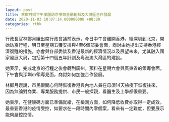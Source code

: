 ```yaml
---
layout: post
title: 林鄭月娥下午率團訪京爭取金融創科及大灣區合作發展
date: 2020-11-03 10:07:14.000000000 +08:00
categories: rthk
---
```


行政長官林鄭月娥出席行政會議前表示，今日中午會離開香港，經深圳到北京，開始訪京行程，明日至星期五獲安排與4至6個部委會面，商討由她提出支持香港經濟復甦的措施，亦會與各部委談及香港最新的經濟情況以及展望未來，尤其融入國家發展大局，包括第十四個五年計劃及粵港澳大灣區的建設。

她表示，完成北京的行程之後會轉到廣州，預料在星期六會與廣東省的領導會面，下午會與深圳市領導見面，商討如何加強合作發展。

林鄭月娥說，市民很關心何時恢復香港與內地人員在毋須14天檢疫下恢復往來，因為無論對商業、專業服務提供、市民一般探親，看醫生及上學都很重要。

她表示，在健康碼方面已準備就緒，在檢測方面，如何降低收費亦取得一定成效，最重要香港的疫情受控，如要求在一段時間內零個案，看來有一定難度，但要展示能夠嚴控控情。
